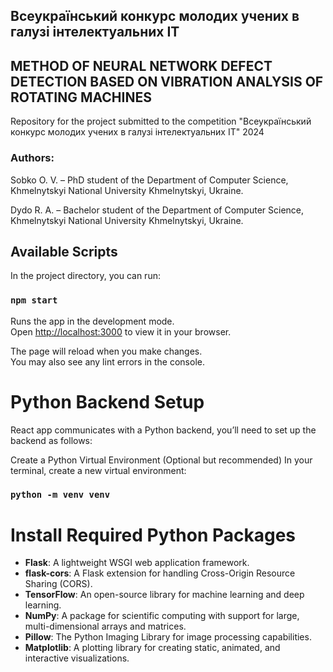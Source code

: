 ## Всеукраїнський конкурс молодих учених в галузі інтелектуальних ІТ

## METHOD OF NEURAL NETWORK DEFECT DETECTION BASED ON VIBRATION ANALYSIS OF ROTATING MACHINES

Repository for the project submitted to the competition "Всеукраїнський конкурс молодих учених в галузі інтелектуальних ІТ" 2024

### Authors:
Sobko O. V. – PhD student of the Department of Computer Science, Khmelnytskyi National University Khmelnytskyi, Ukraine.

Dydo R. A. – Bachelor student of the Department of Computer Science, Khmelnytskyi National University Khmelnytskyi, Ukraine.


## Available Scripts

In the project directory, you can run:

### `npm start`

Runs the app in the development mode.\
Open [http://localhost:3000](http://localhost:3000) to view it in your browser.

The page will reload when you make changes.\
You may also see any lint errors in the console.

# Python Backend Setup
React app communicates with a Python backend, you’ll need to set up the backend as follows:

Create a Python Virtual Environment (Optional but recommended)
In your terminal, create a new virtual environment:

### `python -m venv venv`

# Install Required Python Packages

- **Flask**: A lightweight WSGI web application framework.
- **flask-cors**: A Flask extension for handling Cross-Origin Resource Sharing (CORS).
- **TensorFlow**: An open-source library for machine learning and deep learning.
- **NumPy**: A package for scientific computing with support for large, multi-dimensional arrays and matrices.
- **Pillow**: The Python Imaging Library for image processing capabilities.
- **Matplotlib**: A plotting library for creating static, animated, and interactive visualizations.

